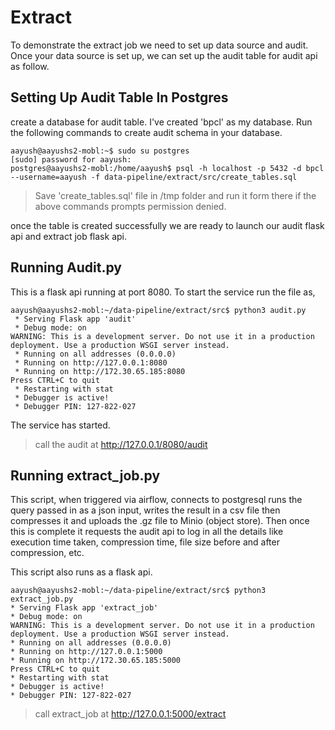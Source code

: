 # Extract

To demonstrate the extract job we need to set up data source and audit. Once your data source is set up, we can set up the audit table for audit api as follow.

## Setting Up  Audit Table In Postgres

create a database for audit table. I've created 'bpcl' as my database. Run the following commands to create audit schema in your database.


```console
aayush@aayushs2-mobl:~$ sudo su postgres
[sudo] password for aayush:
postgres@aayushs2-mobl:/home/aayush$ psql -h localhost -p 5432 -d bpcl --username=aayush -f data-pipeline/extract/src/create_tables.sql
```


> Save 'create_tables.sql' file in /tmp folder and run it form there if the above commands prompts permission denied.

once the table is created successfully we are ready to launch our audit flask api and extract job flask api.

## Running Audit.py

This is a flask api running at port 8080. To start the service run the file as,

```console
aayush@aayushs2-mobl:~/data-pipeline/extract/src$ python3 audit.py
 * Serving Flask app 'audit'
 * Debug mode: on
WARNING: This is a development server. Do not use it in a production deployment. Use a production WSGI server instead.
 * Running on all addresses (0.0.0.0)
 * Running on http://127.0.0.1:8080
 * Running on http://172.30.65.185:8080
Press CTRL+C to quit
 * Restarting with stat
 * Debugger is active!
 * Debugger PIN: 127-822-027
 ```
 The service has started.

 > call the audit at http://127.0.0.1/8080/audit

 ## Running extract_job.py

 This script, when triggered via airflow, connects to postgresql runs the query passed in as a json input, writes the result in a csv file then compresses it and uploads the .gz file to Minio (object store). Then once this is complete it requests the audit api to log in all the details like execution time taken, compression time, file size before and after compression, etc.

 This script also runs as a flask api.

 ```console
 aayush@aayushs2-mobl:~/data-pipeline/extract/src$ python3 extract_job.py
 * Serving Flask app 'extract_job'
 * Debug mode: on
WARNING: This is a development server. Do not use it in a production deployment. Use a production WSGI server instead.
 * Running on all addresses (0.0.0.0)
 * Running on http://127.0.0.1:5000
 * Running on http://172.30.65.185:5000
Press CTRL+C to quit
 * Restarting with stat
 * Debugger is active!
 * Debugger PIN: 127-822-027
 ```
> call extract_job at http://127.0.0.1:5000/extract